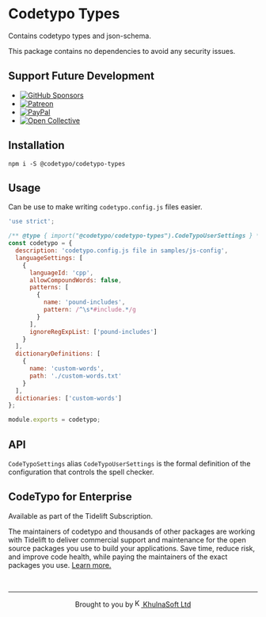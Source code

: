 # Codetypo Types

Contains codetypo types and json-schema.

This package contains no dependencies to avoid any security issues.

## Support Future Development

<!--- @@inject: ../../static/sponsor.md --->

- [![GitHub Sponsors](https://img.shields.io/badge/-black?style=social&logo=githubsponsors&label=GitHub%20Sponsor%3A%20Street%20Side%20Software)](https://github.com/sponsors/khulnasoft)
- [![Patreon](https://img.shields.io/badge/-black?style=social&logo=patreon&label=Patreon%3A%20Street%20Side%20Software)](https://patreon.com/khulnasoft)
- [![PayPal](https://img.shields.io/badge/-black?style=social&logo=paypal&label=PayPal%20Donate%3A%20Street%20Side%20Software)](https://www.paypal.com/donate/?hosted_button_id=26LNBP2Q6MKCY)
- [![Open Collective](https://img.shields.io/badge/-black?style=social&logo=opencollective&label=Open%20Collective%3A%20CodeTypo)](https://opencollective.com/codetypo)

<!--- @@inject-end: ../../static/sponsor.md --->

## Installation

```
npm i -S @codetypo/codetypo-types
```

## Usage

Can be use to make writing `codetypo.config.js` files easier.

```js
'use strict';

/** @type { import("@codetypo/codetypo-types").CodeTypoUserSettings } */
const codetypo = {
  description: 'codetypo.config.js file in samples/js-config',
  languageSettings: [
    {
      languageId: 'cpp',
      allowCompoundWords: false,
      patterns: [
        {
          name: 'pound-includes',
          pattern: /^\s*#include.*/g
        }
      ],
      ignoreRegExpList: ['pound-includes']
    }
  ],
  dictionaryDefinitions: [
    {
      name: 'custom-words',
      path: './custom-words.txt'
    }
  ],
  dictionaries: ['custom-words']
};

module.exports = codetypo;
```

## API

`CodeTypoSettings` alias `CodeTypoUserSettings` is the formal definition of the configuration that controls the spell checker.

## CodeTypo for Enterprise

<!--- @@inject: ../../static/tidelift.md --->

Available as part of the Tidelift Subscription.

The maintainers of codetypo and thousands of other packages are working with Tidelift to deliver commercial support and maintenance for the open source packages you use to build your applications. Save time, reduce risk, and improve code health, while paying the maintainers of the exact packages you use. [Learn more.](https://tidelift.com/subscription/pkg/npm-codetypo?utm_source=npm-codetypo&utm_medium=referral&utm_campaign=enterprise&utm_term=repo)

<!--- @@inject-end: ../../static/tidelift.md --->

<!--- @@inject: ../../static/footer.md --->

<br/>

---

<p align="center">Brought to you by<a href="https://khulnasoft.com" title="KhulnaSoft Ltd"><img width="16" alt="KhulnaSoft Ltd Logo" src="https://i.imgur.com/CyduuVY.png" /> KhulnaSoft Ltd</a></p>

<!--- @@inject-end: ../../static/footer.md --->
